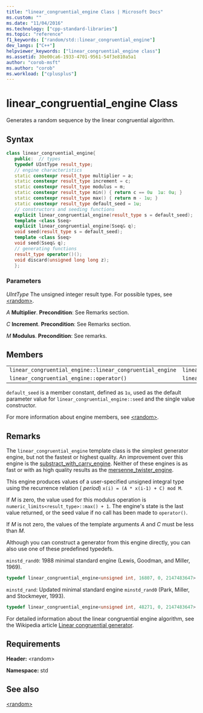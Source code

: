 ```yaml
---
title: "linear_congruential_engine Class | Microsoft Docs"
ms.custom: ""
ms.date: "11/04/2016"
ms.technology: ["cpp-standard-libraries"]
ms.topic: "reference"
f1_keywords: ["random/std::linear_congruential_engine"]
dev_langs: ["C++"]
helpviewer_keywords: ["linear_congruential_engine class"]
ms.assetid: 30e00ca6-1933-4701-9561-54f3e810a5a1
author: "corob-msft"
ms.author: "corob"
ms.workload: ["cplusplus"]
---
```

# linear_congruential_engine Class

Generates a random sequence by the linear congruential algorithm.

## Syntax

```cpp
class linear_congruential_engine{
   public:  // types
   typedef UIntType result_type;
   // engine characteristics
   static constexpr result_type multiplier = a;
   static constexpr result_type increment = c;
   static constexpr result_type modulus = m;
   static constexpr result_type min() { return c == 0u  1u: 0u; }
   static constexpr result_type max() { return m - 1u; }
   static constexpr result_type default_seed = 1u;
   // constructors and seeding functions
   explicit linear_congruential_engine(result_type s = default_seed);
   template <class Sseq>
   explicit linear_congruential_engine(Sseq& q);
   void seed(result_type s = default_seed);
   template <class Sseq>
   void seed(Sseq& q);
   // generating functions
   result_type operator()();
   void discard(unsigned long long z);
   };
```

### Parameters

*UIntType*
 The unsigned integer result type. For possible types, see [\<random>](../standard-library/random.md).

*A*
 **Multiplier**. **Precondition**: See Remarks section.

*C*
 **Increment**. **Precondition**: See Remarks section.

*M*
 **Modulus**. **Precondition**: See remarks.

## Members

||||
|-|-|-|
|`linear_congruential_engine::linear_congruential_engine`|`linear_congruential_engine::min`|`linear_congruential_engine::discard`|
|`linear_congruential_engine::operator()`|`linear_congruential_engine::max`|`linear_congruential_engine::seed`|

`default_seed` is a member constant, defined as `1u`, used as the default parameter value for `linear_congruential_engine::seed` and the single value constructor.

For more information about engine members, see [\<random>](../standard-library/random.md).

## Remarks

The `linear_congruential_engine` template class is the simplest generator engine, but not the fastest or highest quality. An improvement over this engine is the [substract_with_carry_engine](../standard-library/subtract-with-carry-engine-class.md). Neither of these engines is as fast or with as high quality results as the [mersenne_twister_engine](../standard-library/mersenne-twister-engine-class.md).

This engine produces values of a user-specified unsigned integral type using the recurrence relation ( *period*) `x(i) = (A * x(i-1) + C) mod M`.

If *M* is zero, the value used for this modulus operation is `numeric_limits<result_type>::max() + 1`. The engine's state is the last value returned, or the seed value if no call has been made to `operator()`.

If *M* is not zero, the values of the template arguments *A* and *C* must be less than *M*.

Although you can construct a generator from this engine directly, you can also use one of these predefined typedefs.

`minstd_rand0`: 1988 minimal standard engine (Lewis, Goodman, and Miller, 1969).

```cpp
typedef linear_congruential_engine<unsigned int, 16807, 0, 2147483647> minstd_rand0;
```

`minstd_rand`: Updated minimal standard engine `minstd_rand0` (Park, Miller, and Stockmeyer, 1993).

```cpp
typedef linear_congruential_engine<unsigned int, 48271, 0, 2147483647> minstd_rand;
```

For detailed information about the linear congruential engine algorithm, see the Wikipedia article [Linear congruential generator](http://go.microsoft.com/fwlink/p/?linkid=402446).

## Requirements

**Header:** \<random>

**Namespace:** std

## See also

[\<random>](../standard-library/random.md)<br/>
